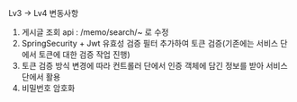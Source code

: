 Lv3 -> Lv4 변동사항
1. 게시글 조회 api : /memo/search/~ 로 수정
2. SpringSecurity + Jwt 유효성 검증 필터 추가하여 토큰 검증(기존에는 서비스 단에서 토큰에 대한 검증 작업 진행)
3. 토큰 검증 방식 변경에 따라 컨트롤러 단에서 인증 객체에 담긴 정보를 받아 서비스 단에서 활용
4. 비밀번호 암호화
